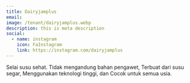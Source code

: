 ```yaml
---
title: Dairyjamplus
email: 
image: /tenant/dairyjamplus.webp
description: this is meta description
social:
  - name: instagram
    icon: FaInstagram
    link: https://instagram.com/dairyjamplus
---
```

Selai susu sehat. Tidak mengandung bahan pengawet, Terbuat dari susu segar, Menggunakan teknologi tinggi, dan Cocok untuk semua usia.